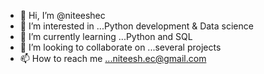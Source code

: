 - 👋 Hi, I’m @niteeshec
- 👀 I’m interested in ...Python development & Data science
- 🌱 I’m currently learning ...Python and SQL
- 💞️ I’m looking to collaborate on ...several projects 
- 📫 How to reach me ...niteesh.ec@gmail.com

<!---
niteeshec/niteeshec is a ✨ special ✨ repository because its `README.md` (this file) appears on your GitHub profile.
You can click the Preview link to take a look at your changes.
--->
